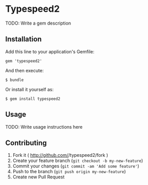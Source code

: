 # Typespeed2

TODO: Write a gem description

## Installation

Add this line to your application's Gemfile:

    gem 'typespeed2'

And then execute:

    $ bundle

Or install it yourself as:

    $ gem install typespeed2

## Usage

TODO: Write usage instructions here

## Contributing

1. Fork it ( http://github.com/<my-github-username>/typespeed2/fork )
2. Create your feature branch (`git checkout -b my-new-feature`)
3. Commit your changes (`git commit -am 'Add some feature'`)
4. Push to the branch (`git push origin my-new-feature`)
5. Create new Pull Request
